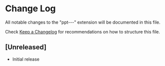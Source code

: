 # Change Log

All notable changes to the "ppt---" extension will be documented in this file.

Check [Keep a Changelog](http://keepachangelog.com/) for recommendations on how to structure this file.

## [Unreleased]

- Initial release